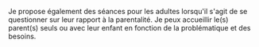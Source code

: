 ﻿Je propose également des séances pour les adultes lorsqu'il s'agit de se questionner sur leur rapport à la parentalité. Je peux accueillir le(s) parent(s) seuls ou avec leur enfant en fonction de la problématique et des besoins.


